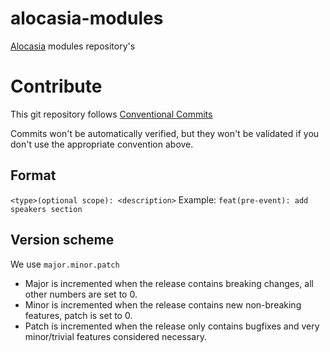 # alocasia-modules

[Alocasia](https://github.com/quaktuss/alocasia) modules repository's

# Contribute 
This git repository follows [Conventional Commits](https://www.conventionalcommits.org/en/v1.0.0/)
 
Commits won't be automatically verified, but they won't be validated if you don't use the appropriate convention above.
 
## Format
 
`<type>(optional scope): <description>`
Example: `feat(pre-event): add speakers section`

Version scheme
--------------
We use `major.minor.patch`

- Major is incremented when the release contains breaking changes, all other
numbers are set to 0.
- Minor is incremented when the release contains new non-breaking features,
patch is set to 0.
- Patch is incremented when the release only contains bugfixes and very
minor/trivial features considered necessary.